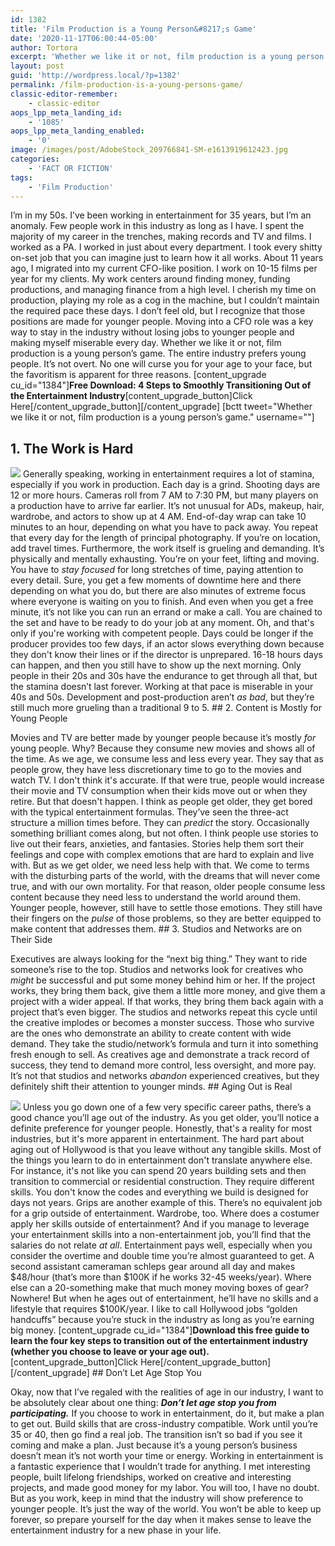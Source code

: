 ```yaml
---
id: 1382
title: 'Film Production is a Young Person&#8217;s Game'
date: '2020-11-17T06:00:44-05:00'
author: Tortora
excerpt: 'Whether we like it or not, film production is a young person’s game. The entire industry prefers young people, but the favoritism is apparent for three reasons.'
layout: post
guid: 'http://wordpress.local/?p=1382'
permalink: /film-production-is-a-young-persons-game/
classic-editor-remember:
    - classic-editor
aops_lpp_meta_landing_id:
    - '1085'
aops_lpp_meta_landing_enabled:
    - '0'
image: /images/post/AdobeStock_209766841-SM-e1613919612423.jpg
categories:
    - 'FACT OR FICTION'
tags:
    - 'Film Production'
---
```


I’m in my 50s. I’ve been working in entertainment for 35 years, but I’m an anomaly. Few people work in this industry as long as I have. I spent the majority of my career in the trenches, making records and TV and films. I worked as a PA. I worked in just about every department. I took every shitty on-set job that you can imagine just to learn how it all works. About 11 years ago, I migrated into my current CFO-like position. I work on 10-15 films per year for my clients. My work centers around finding money, funding productions, and managing finance from a high level. I cherish my time on production, playing my role as a cog in the machine, but I couldn’t maintain the required pace these days. I don’t feel old, but I recognize that those positions are made for younger people. Moving into a CFO role was a key way to stay in the industry without losing jobs to younger people and making myself miserable every day. Whether we like it or not, film production is a young person’s game. The entire industry prefers young people. It’s not overt. No one will curse you for your age to your face, but the favoritism is apparent for three reasons. \[content\_upgrade cu\_id="1384"\]**Free Download: 4 Steps to Smoothly Transitioning Out of the Entertainment Industry**\[content\_upgrade\_button\]Click Here\[/content\_upgrade\_button\]\[/content\_upgrade\] \[bctt tweet="Whether we like it or not, film production is a young person’s game." username=""\]

## 1. The Work is Hard

 ![](http://wordpress.local/wp-content/uploads/2020/08/AdobeStock_256655729-SM.jpg) Generally speaking, working in entertainment requires a lot of stamina, especially if you work in production. Each day is a grind. Shooting days are 12 or more hours. Cameras roll from 7 AM to 7:30 PM, but many players on a production have to arrive far earlier. It’s not unusual for ADs, makeup, hair, wardrobe, and actors to show up at 4 AM. End-of-day wrap can take 10 minutes to an hour, depending on what you have to pack away. You repeat that every day for the length of principal photography. If you’re on location, add travel times. Furthermore, the work itself is grueling and demanding. It’s physically and mentally exhausting. You’re on your feet, lifting and moving. You have to *stay focused* for long stretches of time, paying attention to every detail. Sure, you get a few moments of downtime here and there depending on what you do, but there are also minutes of extreme focus where everyone is waiting on you to finish. And even when you get a free minute, it’s not like you can run an errand or make a call. You are chained to the set and have to be ready to do your job at any moment. Oh, and that's only if you're working with competent people. Days could be longer if the producer provides too few days, if an actor slows everything down because they don't know their lines or if the director is unprepared. 16-18 hours days can happen, and then you still have to show up the next morning. Only people in their 20s and 30s have the endurance to get through all that, but the stamina doesn’t last forever. Working at that pace is miserable in your 40s and 50s. Development and post-production aren’t *as bad*, but they’re still much more grueling than a traditional 9 to 5. ## 2. Content is Mostly for Young People

 Movies and TV are better made by younger people because it’s mostly *for* young people. Why? Because they consume new movies and shows all of the time. As we age, we consume less and less every year. They say that as people grow, they have less discretionary time to go to the movies and watch TV. I don't think it's accurate. If that were true, people would increase their movie and TV consumption when their kids move out or when they retire. But that doesn't happen. I think as people get older, they get bored with the typical entertainment formulas. They’ve seen the three-act structure a million times before. They can *predict* the story. Occasionally something brilliant comes along, but not often. I think people use stories to live out their fears, anxieties, and fantasies. Stories help them sort their feelings and cope with complex emotions that are hard to explain and live with. But as we get older, we need less help with that. We come to terms with the disturbing parts of the world, with the dreams that will never come true, and with our own mortality. For that reason, older people consume less content because they need less to understand the world around them. Younger people, however, still have to settle those emotions. They still have their fingers on the *pulse* of those problems, so they are better equipped to make content that addresses them. ## 3. Studios and Networks are on Their Side

 Executives are always looking for the “next big thing.” They want to ride someone’s rise to the top. Studios and networks look for creatives who *might* be successful and put some money behind him or her. If the project works, they bring them back, give them a little more money, and give them a project with a wider appeal. If that works, they bring them back again with a project that’s even bigger. The studios and networks repeat this cycle until the creative implodes or becomes a monster success. Those who survive are the ones who demonstrate an ability to create content with wide demand. They take the studio/network’s formula and turn it into something fresh enough to sell. As creatives age and demonstrate a track record of success, they tend to demand more control, less oversight, and more pay. It’s not that studios and networks *abandon* experienced creatives, but they definitely shift their attention to younger minds. ## Aging Out is Real

 ![](http://wordpress.local/wp-content/uploads/2020/08/AdobeStock_81097898-SM.jpg) Unless you go down one of a few very specific career paths, there’s a good chance you’ll age out of the industry. As you get older, you’ll notice a definite preference for younger people. Honestly, that's a reality for most industries, but it's more apparent in entertainment. The hard part about aging out of Hollywood is that you leave without any tangible skills. Most of the things you learn to do in entertainment don't translate anywhere else. For instance, it's not like you can spend 20 years building sets and then transition to commercial or residential construction. They require different skills. You don't know the codes and everything we build is designed for days not years. Grips are another example of this. There’s no equivalent job for a grip outside of entertainment. Wardrobe, too. Where does a costumer apply her skills outside of entertainment? And if you manage to leverage your entertainment skills into a non-entertainment job, you’ll find that the salaries do not relate *at all*. Entertainment pays well, especially when you consider the overtime and double time you’re almost guaranteed to get. A second assistant cameraman schleps gear around all day and makes $48/hour (that’s more than $100K if he works 32-45 weeks/year). Where else can a 20-something make that much money moving boxes of gear? Nowhere! But when he ages out of entertainment, he’ll have no skills and a lifestyle that requires $100K/year. I like to call Hollywood jobs “golden handcuffs” because you’re stuck in the industry as long as you’re earning big money. \[content\_upgrade cu\_id="1384"\]**Download this free guide to learn the four key steps to transition out of the entertainment industry (whether you choose to leave or your age out).**\[content\_upgrade\_button\]Click Here\[/content\_upgrade\_button\]\[/content\_upgrade\] ## Don’t Let Age Stop You

 Okay, now that I’ve regaled with the realities of age in our industry, I want to be absolutely clear about one thing: ***Don’t let age stop you from participating.*** If you choose to work in entertainment, do it, but make a plan to get out. Build skills that are cross-industry compatible. Work until you’re 35 or 40, then go find a real job. The transition isn’t so bad if you see it coming and make a plan. Just because it’s a young person’s business doesn’t mean it’s not worth your time or energy. Working in entertainment is a fantastic experience that I wouldn’t trade for anything. I met interesting people, built lifelong friendships, worked on creative and interesting projects, and made good money for my labor. You will too, I have no doubt. But as you work, keep in mind that the industry will show preference to younger people. It’s just the way of the world. You won’t be able to keep up forever, so prepare yourself for the day when it makes sense to leave the entertainment industry for a new phase in your life.